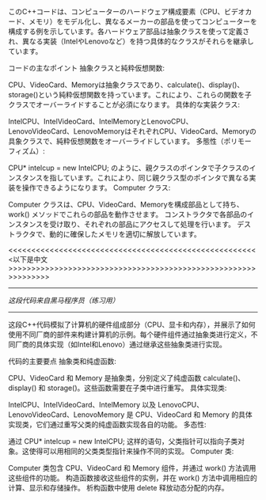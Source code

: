 このC++コードは、コンピューターのハードウェア構成要素（CPU、ビデオカード、メモリ）をモデル化し、異なるメーカーの部品を使ってコンピューターを構成する例を示しています。各ハードウェア部品は抽象クラスを使って定義され、異なる実装（IntelやLenovoなど）を持つ具体的なクラスがそれらを継承しています。

コードの主なポイント
抽象クラスと純粋仮想関数:

CPU、VideoCard、Memoryは抽象クラスであり、calculate()、display()、storage()という純粋仮想関数を持っています。これにより、これらの関数を子クラスでオーバーライドすることが必須になります。
具体的な実装クラス:

IntelCPU、IntelVideoCard、IntelMemoryとLenovoCPU、LenovoVideoCard、LenovoMemoryはそれぞれCPU、VideoCard、Memoryの具象クラスで、純粋仮想関数をオーバーライドしています。
多態性（ポリモーフィズム）:

CPU* intelcup = new IntelCPU; のように、親クラスのポインタで子クラスのインスタンスを指しています。これにより、同じ親クラス型のポインタで異なる実装を操作できるようになります。
Computer クラス:

Computer クラスは、CPU、VideoCard、Memoryを構成部品として持ち、work() メソッドでこれらの部品を動作させます。
コンストラクタで各部品のインスタンスを受け取り、それぞれの部品にアクセスして処理を行います。
デストラクタで、動的に確保したメモリを適切に解放しています。

<<<<<<<<<<<<<<<<<<<<<<<<<<<<<<<<<<<<<<<<<<<<<<<<<<<<<<<以下是中文>>>>>>>>>>>>>>>>>>>>>>>>>>>>>>>>>>>>>>>>>>>>>>>>>>>>>>>>>>>>>>>
********************************
*这段代码来自黑马程序员（练习用）*
********************************

这段C++代码模拟了计算机的硬件组成部分（CPU、显卡和内存），并展示了如何使用不同厂商的部件来构建计算机的示例。每个硬件组件通过抽象类进行定义，不同厂商的具体实现（如Intel和Lenovo）通过继承这些抽象类进行实现。

代码的主要要点
抽象类和纯虚函数:

CPU、VideoCard 和 Memory 是抽象类，分别定义了纯虚函数 calculate()、display() 和 storage()。这些函数需要在子类中进行重写。
具体实现类:

IntelCPU、IntelVideoCard、IntelMemory 以及 LenovoCPU、LenovoVideoCard、LenovoMemory 是 CPU、VideoCard 和 Memory 的具体实现类，它们通过重写父类的纯虚函数实现各自的功能。
多态性:

通过 CPU* intelcup = new IntelCPU; 这样的语句，父类指针可以指向子类对象。这使得可以用相同的父类类型指针来操作不同的实现。
Computer 类:

Computer 类包含 CPU、VideoCard 和 Memory 组件，并通过 work() 方法调用这些组件的功能。
构造函数接收这些组件的实例，并在 work() 方法中调用相应的计算、显示和存储操作。
析构函数中使用 delete 释放动态分配的内存。
